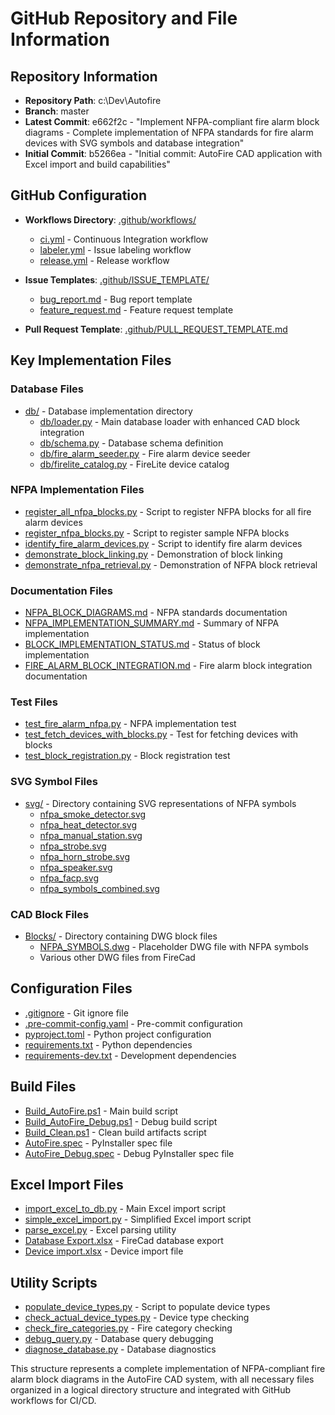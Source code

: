 # GitHub Repository and File Information

## Repository Information
- **Repository Path**: c:\Dev\Autofire
- **Branch**: master
- **Latest Commit**: e662f2c - "Implement NFPA-compliant fire alarm block diagrams - Complete implementation of NFPA standards for fire alarm devices with SVG symbols and database integration"
- **Initial Commit**: b5266ea - "Initial commit: AutoFire CAD application with Excel import and build capabilities"

## GitHub Configuration
- **Workflows Directory**: [.github/workflows/](file://c:\Dev\Autofire\.github\workflows)
  - [ci.yml](file://c:\Dev\Autofire\.github\workflows\ci.yml) - Continuous Integration workflow
  - [labeler.yml](file://c:\Dev\Autofire\.github\workflows\labeler.yml) - Issue labeling workflow
  - [release.yml](file://c:\Dev\Autofire\.github\workflows\release.yml) - Release workflow

- **Issue Templates**: [.github/ISSUE_TEMPLATE/](file://c:\Dev\Autofire\.github\ISSUE_TEMPLATE)
  - [bug_report.md](file://c:\Dev\Autofire\.github\ISSUE_TEMPLATE\bug_report.md) - Bug report template
  - [feature_request.md](file://c:\Dev\Autofire\.github\ISSUE_TEMPLATE\feature_request.md) - Feature request template

- **Pull Request Template**: [.github/PULL_REQUEST_TEMPLATE.md](file://c:\Dev\Autofire\.github\PULL_REQUEST_TEMPLATE.md)

## Key Implementation Files

### Database Files
- [db/](file://c:\Dev\Autofire\db) - Database implementation directory
  - [db/loader.py](file://c:\Dev\Autofire\db\loader.py) - Main database loader with enhanced CAD block integration
  - [db/schema.py](file://c:\Dev\Autofire\db\schema.py) - Database schema definition
  - [db/fire_alarm_seeder.py](file://c:\Dev\Autofire\db\fire_alarm_seeder.py) - Fire alarm device seeder
  - [db/firelite_catalog.py](file://c:\Dev\Autofire\db\firelite_catalog.py) - FireLite device catalog

### NFPA Implementation Files
- [register_all_nfpa_blocks.py](file://c:\Dev\Autofire\register_all_nfpa_blocks.py) - Script to register NFPA blocks for all fire alarm devices
- [register_nfpa_blocks.py](file://c:\Dev\Autofire\register_nfpa_blocks.py) - Script to register sample NFPA blocks
- [identify_fire_alarm_devices.py](file://c:\Dev\Autofire\identify_fire_alarm_devices.py) - Script to identify fire alarm devices
- [demonstrate_block_linking.py](file://c:\Dev\Autofire\demonstrate_block_linking.py) - Demonstration of block linking
- [demonstrate_nfpa_retrieval.py](file://c:\Dev\Autofire\demonstrate_nfpa_retrieval.py) - Demonstration of NFPA block retrieval

### Documentation Files
- [NFPA_BLOCK_DIAGRAMS.md](file://c:\Dev\Autofire\NFPA_BLOCK_DIAGRAMS.md) - NFPA standards documentation
- [NFPA_IMPLEMENTATION_SUMMARY.md](file://c:\Dev\Autofire\NFPA_IMPLEMENTATION_SUMMARY.md) - Summary of NFPA implementation
- [BLOCK_IMPLEMENTATION_STATUS.md](file://c:\Dev\Autofire\BLOCK_IMPLEMENTATION_STATUS.md) - Status of block implementation
- [FIRE_ALARM_BLOCK_INTEGRATION.md](file://c:\Dev\Autofire\FIRE_ALARM_BLOCK_INTEGRATION.md) - Fire alarm block integration documentation

### Test Files
- [test_fire_alarm_nfpa.py](file://c:\Dev\Autofire\test_fire_alarm_nfpa.py) - NFPA implementation test
- [test_fetch_devices_with_blocks.py](file://c:\Dev\Autofire\test_fetch_devices_with_blocks.py) - Test for fetching devices with blocks
- [test_block_registration.py](file://c:\Dev\Autofire\test_block_registration.py) - Block registration test

### SVG Symbol Files
- [svg/](file://c:\Dev\Autofire\svg) - Directory containing SVG representations of NFPA symbols
  - [nfpa_smoke_detector.svg](file://c:\Dev\Autofire\svg\nfpa_smoke_detector.svg)
  - [nfpa_heat_detector.svg](file://c:\Dev\Autofire\svg\nfpa_heat_detector.svg)
  - [nfpa_manual_station.svg](file://c:\Dev\Autofire\svg\nfpa_manual_station.svg)
  - [nfpa_strobe.svg](file://c:\Dev\Autofire\svg\nfpa_strobe.svg)
  - [nfpa_horn_strobe.svg](file://c:\Dev\Autofire\svg\nfpa_horn_strobe.svg)
  - [nfpa_speaker.svg](file://c:\Dev\Autofire\svg\nfpa_speaker.svg)
  - [nfpa_facp.svg](file://c:\Dev\Autofire\svg\nfpa_facp.svg)
  - [nfpa_symbols_combined.svg](file://c:\Dev\Autofire\svg\nfpa_symbols_combined.svg)

### CAD Block Files
- [Blocks/](file://c:\Dev\Autofire\Blocks) - Directory containing DWG block files
  - [NFPA_SYMBOLS.dwg](file://c:\Dev\Autofire\Blocks\NFPA_SYMBOLS.dwg) - Placeholder DWG file with NFPA symbols
  - Various other DWG files from FireCad

## Configuration Files
- [.gitignore](file://c:\Dev\Autofire\.gitignore) - Git ignore file
- [.pre-commit-config.yaml](file://c:\Dev\Autofire\.pre-commit-config.yaml) - Pre-commit configuration
- [pyproject.toml](file://c:\Dev\Autofire\pyproject.toml) - Python project configuration
- [requirements.txt](file://c:\Dev\Autofire\requirements.txt) - Python dependencies
- [requirements-dev.txt](file://c:\Dev\Autofire\requirements-dev.txt) - Development dependencies

## Build Files
- [Build_AutoFire.ps1](file://c:\Dev\Autofire\Build_AutoFire.ps1) - Main build script
- [Build_AutoFire_Debug.ps1](file://c:\Dev\Autofire\Build_AutoFire_Debug.ps1) - Debug build script
- [Build_Clean.ps1](file://c:\Dev\Autofire\Build_Clean.ps1) - Clean build artifacts script
- [AutoFire.spec](file://c:\Dev\Autofire\AutoFire.spec) - PyInstaller spec file
- [AutoFire_Debug.spec](file://c:\Dev\Autofire\AutoFire_Debug.spec) - Debug PyInstaller spec file

## Excel Import Files
- [import_excel_to_db.py](file://c:\Dev\Autofire\import_excel_to_db.py) - Main Excel import script
- [simple_excel_import.py](file://c:\Dev\Autofire\simple_excel_import.py) - Simplified Excel import script
- [parse_excel.py](file://c:\Dev\Autofire\parse_excel.py) - Excel parsing utility
- [Database Export.xlsx](file://c:\Dev\Autofire\Database%20Export.xlsx) - FireCad database export
- [Device import.xlsx](file://c:\Dev\Autofire\Device%20import.xlsx) - Device import file

## Utility Scripts
- [populate_device_types.py](file://c:\Dev\Autofire\populate_device_types.py) - Script to populate device types
- [check_actual_device_types.py](file://c:\Dev\Autofire\check_actual_device_types.py) - Device type checking
- [check_fire_categories.py](file://c:\Dev\Autofire\check_fire_categories.py) - Fire category checking
- [debug_query.py](file://c:\Dev\Autofire\debug_query.py) - Database query debugging
- [diagnose_database.py](file://c:\Dev\Autofire\diagnose_database.py) - Database diagnostics

This structure represents a complete implementation of NFPA-compliant fire alarm block diagrams in the AutoFire CAD system, with all necessary files organized in a logical directory structure and integrated with GitHub workflows for CI/CD.